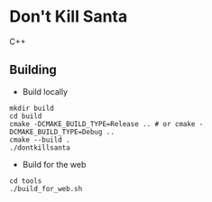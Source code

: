# Don't Kill Santa

C++

## Building

- Build locally

```
mkdir build
cd build
cmake -DCMAKE_BUILD_TYPE=Release .. # or cmake -DCMAKE_BUILD_TYPE=Debug ..
cmake --build .
./dontkillsanta
```

- Build for the web

```
cd tools
./build_for_web.sh
```
